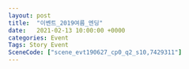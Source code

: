```yaml
---
layout: post
title:  "이벤트_2019여름_엔딩"
date:   2021-02-13 10:00:00 +0000
categories: Event
Tags: Story Event
SceneCode: ["scene_evt190627_cp0_q2_s10,7429311"]
---
```

